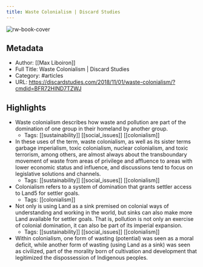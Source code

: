 ```yaml
---
title: Waste Colonialism | Discard Studies
---
```

![rw-book-cover](https://readwise-assets.s3.amazonaws.com/static/images/article3.5c705a01b476.png)

## Metadata
- Author: [[Max Liboiron]]
- Full Title: Waste Colonialism | Discard Studies
- Category: #articles
- URL: https://discardstudies.com/2018/11/01/waste-colonialism/?cmdid=BFR72HIND7TZWJ

## Highlights
- Waste colonialism describes how waste and pollution are part of the domination of one group in their homeland by another group.
    - Tags: [[sustainability]] [[social_issues]] [[colonialism]] 
- In these uses of the term, waste colonialism, as well as its sister terms garbage imperialism, toxic colonialism, nuclear colonialism, and toxic terrorism, among others, are almost always about the transboundary movement of waste from areas of privilege and affluence to areas with lower economic status and influence, and discussions tend to focus on legislative solutions and channels.
    - Tags: [[sustainability]] [[social_issues]] [[colonialism]] 
- Colonialism refers to a system of domination that grants settler access to Land5 for settler goals.
    - Tags: [[colonialism]] 
- Not only is using Land as a sink premised on colonial ways of understanding and working in the world, but sinks can also make more Land available for settler goals. That is, pollution is not only an exercise of colonial domination, it can also be part of its imperial expansion.
    - Tags: [[sustainability]] [[social_issues]] [[colonialism]] 
- Within colonialism, one form of wasting (potential) was seen as a moral deficit, while another form of wasting (using Land as a sink) was seen as civilized, part of the morality born of cultivation and development that legitimized the dispossession of Indigenous peoples.
